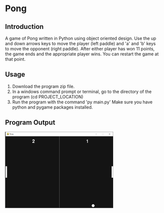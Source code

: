 # Pong

## Introduction
A game of Pong written in Python using object oriented design. Use the up and down arrows keys to move the player (left paddle) and 'a' and 'b' keys to move the opponent (right paddle). After either player has won 11 points, the game ends and the appropriate player wins. You can restart the game at that point.

## Usage
1. Download the program zip file.
2. In a windows command prompt or terminal, go to the directory of the program (cd PROJECT_LOCATION)
3. Run the program with the command 'py main.py' Make sure you have python and pygame packages installed.

## Program Output
<img src = "pong.PNG" width = "70%">
